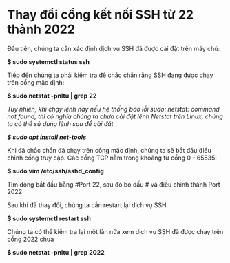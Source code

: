 #  Thay đổi cổng kết nối SSH từ 22 thành 2022
Đầu tiên, chúng ta cần xác định dịch vụ SSH đã được cài đặt trên máy chủ:

**$ sudo systemctl status ssh**

Tiếp đến chúng ta phải kiểm tra để chắc chắn rằng SSH đang được chạy trên cổng mặc định:

**$ sudo netstat -pnltu | grep 22**

_Tuy nhiên, khi chạy lệnh này nếu hệ thống báo lỗi sudo: netstat: command not found, thì có nghĩa chúng ta chưa cài đặt lệnh Netstat trên Linux, chúng ta có thể sử dụng lệnh sau để cài đặt_

_**$ sudo apt install net-tools**_

Khi đã chắc chắn đã chạy trên cổng mặc định, chúng ta sẽ bắt đầu điều chỉnh cổng truy cập. Các cổng TCP nằm trong khoảng từ cổng 0 - 65535:

**$ sudo vim /etc/ssh/sshd_config**

Tìm dòng bắt đầu bằng #Port 22, sau đó bỏ dấu # và điều chỉnh thành Port 2022

Sau khi đã thay đổi, chúng ta cần restart lại dịch vụ SSH

**$ sudo systemctl restart ssh**

Chúng ta có thể kiểm tra lại một lần nữa xem dịch vụ SSH đã được chạy trên cổng 2022 chưa

**$ sudo netstat -pnltu | grep 2022**